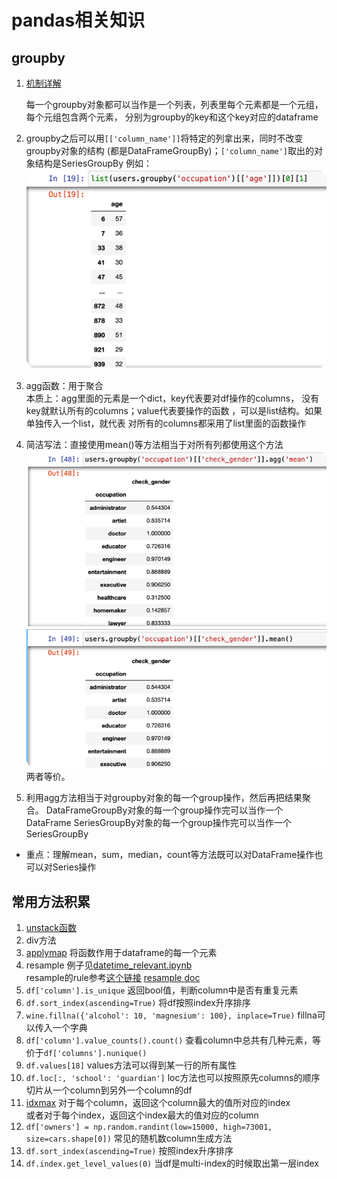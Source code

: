 # pandas相关知识

## groupby

1. [机制详解](https://zhuanlan.zhihu.com/p/384256189)

    每一个groupby对象都可以当作是一个列表，列表里每个元素都是一个元组，每个元组包含两个元素，
分别为groupby的key和这个key对应的dataframe
2. groupby之后可以用`[['column_name']]`将特定的列拿出来，同时不改变groupby对象的结构
(都是DataFrameGroupBy)；`['column_name']`取出的对象结构是SeriesGroupBy
例如：![img.png](../../../images/img_groupby_1.png)

3. agg函数：用于聚合<br>本质上：agg里面的元素是一个dict，key代表要对df操作的columns，
没有key就默认所有的columns；value代表要操作的函数 ，可以是list结构。如果单独传入一个list，就代表
对所有的columns都采用了list里面的函数操作
4. 简洁写法：直接使用mean()等方法相当于对所有列都使用这个方法
![img.png](../../../images/img_groupby_2.png)两者等价。
5. 利用agg方法相当于对groupby对象的每一个group操作，然后再把结果聚合。
DataFrameGroupBy对象的每一个group操作完可以当作一个DataFrame
SeriesGroupBy对象的每一个group操作完可以当作一个SeriesGroupBy
* 重点：理解mean，sum，median，count等方法既可以对DataFrame操作也可以对Series操作

## 常用方法积累
1. [unstack函数](https://pythonjishu.com/pandas-dataframe-unstack/)
2. div方法
3. [applymap](https://blog.csdn.net/fengdu78/article/details/119496112)
将函数作用于dataframe的每一个元素
4. resample
例子见[datetime_relevant.ipynb](package_notebook_demo/datetime_relevant.ipynb)<br>
resample的rule参考[这个链接](https://pandas.pydata.org/pandas-docs/stable/user_guide/timeseries.html#dateoffset-objects)
[resample doc](https://pandas.pydata.org/pandas-docs/stable/reference/api/pandas.DataFrame.resample.html)
5. `df['column'].is_unique` 返回bool值，判断column中是否有重复元素
6. `df.sort_index(ascending=True)` 将df按照index升序排序
7. `wine.fillna({'alcohol': 10, 'magnesium': 100}, inplace=True)` fillna可以传入一个字典
8. `df['column'].value_counts().count()` 查看column中总共有几种元素，等价于`df['columns'].nunique()`
9. `df.values[18]` values方法可以得到某一行的所有属性
10. `df.loc[:, 'school': 'guardian']` loc方法也可以按照原先columns的顺序切片从一个column到另外一个column的df
11. [idxmax](https://pandas.pydata.org/pandas-docs/stable/reference/api/pandas.DataFrame.idxmax.html)
对于每个column，返回这个column最大的值所对应的index<br>
或者对于每个index，返回这个index最大的值对应的column
12. `df['owners'] = np.random.randint(low=15000, high=73001, size=cars.shape[0])` 常见的随机数column生成方法
13. `df.sort_index(ascending=True)` 按照index升序排序
14. `df.index.get_level_values(0)` 当df是multi-index的时候取出第一层index
